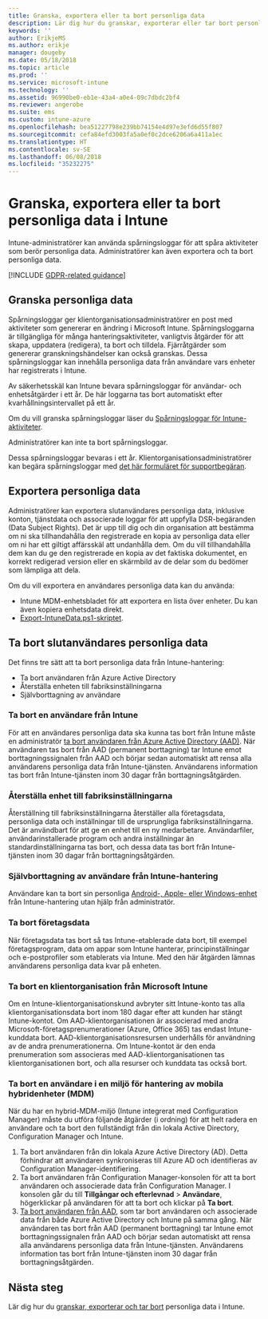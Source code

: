 ```yaml
---
title: Granska, exportera eller ta bort personliga data
description: Lär dig hur du granskar, exporterar eller tar bort personliga data.
keywords: ''
author: ErikjeMS
ms.author: erikje
manager: dougeby
ms.date: 05/18/2018
ms.topic: article
ms.prod: ''
ms.service: microsoft-intune
ms.technology: ''
ms.assetid: 96990be0-eb1e-43a4-a0e4-09c7dbdc2bf4
ms.reviewer: angerobe
ms.suite: ems
ms.custom: intune-azure
ms.openlocfilehash: bea51227798e239bb74154e4d97e3efd6d55f807
ms.sourcegitcommit: cefa84efd3003fa5a0ef0c2dce6206a6a411a1ec
ms.translationtype: HT
ms.contentlocale: sv-SE
ms.lasthandoff: 06/08/2018
ms.locfileid: "35232275"
---
```

# <a name="audit-export-or-delete-personal-data-in-intune"></a>Granska, exportera eller ta bort personliga data i Intune

Intune-administratörer kan använda spårningsloggar för att spåra aktiviteter som berör personliga data. Administratörer kan även exportera och ta bort personliga data.

[!INCLUDE [GDPR-related guidance](./includes/gdpr-intro-sentence.md)]

## <a name="audit-personal-data"></a>Granska personliga data

Spårningsloggar ger klientorganisationsadministratörer en post med aktiviteter som genererar en ändring i Microsoft Intune. Spårningsloggarna är tillgängliga för många hanteringsaktiviteter, vanligtvis åtgärder för att skapa, uppdatera (redigera), ta bort och tilldela. Fjärråtgärder som genererar granskningshändelser kan också granskas. Dessa spårningsloggar kan innehålla personliga data från användare vars enheter har registrerats i Intune.  

Av säkerhetsskäl kan Intune bevara spårningsloggar för användar- och enhetsåtgärder i ett år. De här loggarna tas bort automatiskt efter kvarhållningsintervallet på ett år.

Om du vill granska spårningsloggar läser du [Spårningsloggar för Intune-aktiviteter](monitor-audit-logs.md). 

Administratörer kan inte ta bort spårningsloggar.

Dessa spårningsloggar bevaras i ett år. Klientorganisationsadministratörer kan begära spårningsloggar med [det här formuläret för supportbegäran](https://privacy.microsoft.com/en-US/privacy-questions?).

## <a name="export-personal-data"></a>Exportera personliga data

Administratörer kan exportera slutanvändares personliga data, inklusive konton, tjänstdata och associerade loggar för att uppfylla DSR-begäranden (Data Subject Rights). Det är upp till dig och din organisation att bestämma om ni ska tillhandahålla den registrerade en kopia av personliga data eller om ni har ett giltigt affärsskäl att undanhålla dem. Om du vill tillhandahålla dem kan du ge den registrerade en kopia av det faktiska dokumentet, en korrekt redigerad version eller en skärmbild av de delar som du bedömer som lämpliga att dela.

Om du vill exportera en användares personliga data kan du använda: 
- Intune MDM-enhetsbladet för att exportera en lista över enheter. Du kan även kopiera enhetsdata direkt.
- [Export-IntuneData.ps1-skriptet](https://aka.ms/intunedataexport).

## <a name="delete-end-user-personal-data"></a>Ta bort slutanvändares personliga data

Det finns tre sätt att ta bort personliga data från Intune-hantering:
- Ta bort användaren från Azure Active Directory
- Återställa enheten till fabriksinställningarna
- Självborttagning av användare

### <a name="delete-a-user-from-intune"></a>Ta bort en användare från Intune

För att en användares personliga data ska kunna tas bort från Intune måste en administratör [ta bort användaren från Azure Active Directory (AAD)](https://docs.microsoft.com/en-us/azure/active-directory/add-users-azure-active-directory.md#delete-users-from-azure-ad). När användaren tas bort från AAD (permanent borttagning) tar Intune emot borttagningssignalen från AAD och börjar sedan automatiskt att rensa alla användarens personliga data från Intune-tjänsten. Användarens information tas bort från Intune-tjänsten inom 30 dagar från borttagningsåtgärden.

### <a name="reset-device-to-factory-settings"></a>Återställa enhet till fabriksinställningarna
Återställning till fabriksinställningarna återställer alla företagsdata, personliga data och inställningar till de ursprungliga fabriksinställningarna. Det är användbart för att ge en enhet till en ny medarbetare. Användarfiler, användarinstallerade program och andra inställningar än standardinställningarna tas bort, och dessa data tas bort från Intune-tjänsten inom 30 dagar från borttagningsåtgärden.

### <a name="user-self-removal-from-intune-management"></a>Självborttagning av användare från Intune-hantering
Användare kan ta bort sin personliga [Android-, Apple- eller Windows-enhet](https://docs.microsoft.com/en-us/intune-user-help/unenroll-your-device-from-intune-android.md) från Intune-hantering utan hjälp från administratör.   

### <a name="remove-company-data"></a>Ta bort företagsdata
När företagsdata tas bort så tas Intune-etablerade data bort, till exempel företagsprogram, data om appar som Intune hanterar, principinställningar och e-postprofiler som etablerats via Intune. Med den här åtgärden lämnas användarens personliga data kvar på enheten.

### <a name="delete-a-tenant-from-microsoft-intune"></a>Ta bort en klientorganisation från Microsoft Intune

Om en Intune-klientorganisationskund avbryter sitt Intune-konto tas alla klientorganisationsdata bort inom 180 dagar efter att kunden har stängt Intune-kontot. Om AAD-klientorganisationen är associerad med andra Microsoft-företagsprenumerationer (Azure, Office 365) tas endast Intune-kunddata bort. AAD-klientorganisationsresursen underhålls för användning av de andra prenumerationerna. Om Intune-kontot är den enda prenumeration som associeras med AAD-klientorganisationen tas klientorganisationen bort, och alla resurser och kunddata tas också bort.

### <a name="delete-a-user-in-a-hybrid-mobile-device-management-mdm-environment"></a>Ta bort en användare i en miljö för hantering av mobila hybridenheter (MDM)
När du har en hybrid-MDM-miljö (Intune integrerat med Configuration Manager) måste du utföra följande åtgärder (i ordning) för att helt radera en användare och ta bort den fullständigt från din lokala Active Directory, Configuration Manager och Intune.

1. Ta bort användaren från din lokala Azure Active Directory (AD). Detta förhindrar att användaren synkroniseras till Azure AD och identifieras av Configuration Manager-identifiering. 
2. Ta bort användaren från Configuration Manager-konsolen för att ta bort användaren och associerade data från Configuration Manager. I konsolen går du till **Tillgångar och efterlevnad** > **Användare**, högerklickar på användaren för att ta bort och klickar på **Ta bort**.
3. [Ta bort användaren från AAD](https://docs.microsoft.com/azure/active-directory/add-users-azure-active-directory.md#delete-users-from-azure-ad), som tar bort användaren och associerade data från både Azure Active Directory och Intune på samma gång. När användaren tas bort från AAD (permanent borttagning) tar Intune emot borttagningssignalen från AAD och börjar sedan automatiskt att rensa alla användarens personliga data från Intune-tjänsten. Användarens information tas bort från Intune-tjänsten inom 30 dagar från borttagningsåtgärden.

## <a name="next-steps"></a>Nästa steg

Lär dig hur du [granskar, exporterar och tar bort](privacy-data-audit-export-delete.md) personliga data i Intune.